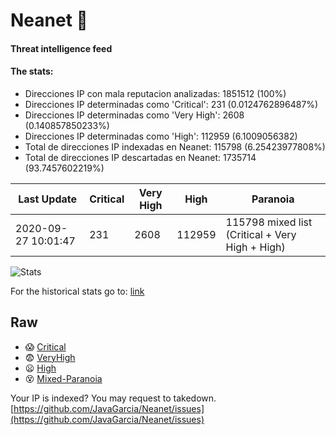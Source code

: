 # Neanet :hocho:
#### Threat intelligence feed
#### The stats:

- Direcciones IP con mala reputacion analizadas: 1851512 (100%)
- Direcciones IP determinadas como 'Critical':  231 (0.0124762896487%)
- Direcciones IP determinadas como 'Very High':  2608 (0.140857850233%)
- Direcciones IP determinadas como 'High':  112959 (6.1009056382)
- Total de direcciones IP indexadas en Neanet:  115798 (6.25423977808%)
- Total de direcciones IP descartadas en Neanet:  1735714 (93.7457602219%)

| Last Update | Critical | Very High | High | Paranoia |
| --- | --- | --- | --- | --- |
| 2020-09-27 10:01:47 | 231 | 2608 | 112959 | 115798 mixed list (Critical + Very High + High)|

![Stats](https://docs.google.com/spreadsheets/d/e/2PACX-1vSnaNMIXVabIpDJjufMlzH7poXnshF3mgd8Is1g9ytUEzVsP5my4Trn8f-xkoLLQ38xpL3HtmUexLo6/pubchart?oid=501124687&format=image)

For the historical stats go to: [link](/stats.csv)
## Raw
- :scream: [Critical](https://raw.githubusercontent.com/JavaGarcia/Neanet/master/blacklists/neanet_critical.txt)
- :fearful: [VeryHigh](https://raw.githubusercontent.com/JavaGarcia/Neanet/master/blacklists/neanet_veryHigh.txtt)
- :frowning: [High](https://raw.githubusercontent.com/JavaGarcia/Neanet/master/blacklists/neanet_high.txt)
- :dizzy_face: [Mixed-Paranoia](https://raw.githubusercontent.com/JavaGarcia/Neanet/master/blacklists/neanet_all.txt)


Your IP is indexed? You may request to takedown. [https://github.com/JavaGarcia/Neanet/issues](https://github.com/JavaGarcia/Neanet/issues)


























































































































































































































































































































































































































































































































































































































































































































































































































































































































































































































































































